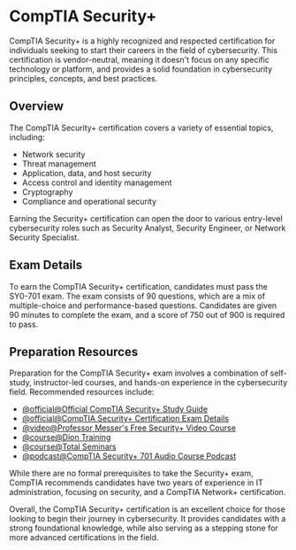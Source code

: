 # CompTIA Security+

CompTIA Security+ is a highly recognized and respected certification for individuals seeking to start their careers in the field of cybersecurity. This certification is vendor-neutral, meaning it doesn't focus on any specific technology or platform, and provides a solid foundation in cybersecurity principles, concepts, and best practices.

## Overview

The CompTIA Security+ certification covers a variety of essential topics, including:

- Network security
- Threat management
- Application, data, and host security
- Access control and identity management
- Cryptography
- Compliance and operational security

Earning the Security+ certification can open the door to various entry-level cybersecurity roles such as Security Analyst, Security Engineer, or Network Security Specialist.

## Exam Details

To earn the CompTIA Security+ certification, candidates must pass the SY0-701 exam. The exam consists of 90 questions, which are a mix of multiple-choice and performance-based questions. Candidates are given 90 minutes to complete the exam, and a score of 750 out of 900 is required to pass. 

## Preparation Resources

Preparation for the CompTIA Security+ exam involves a combination of self-study, instructor-led courses, and hands-on experience in the cybersecurity field. Recommended resources include:

- [@official@Official CompTIA Security+ Study Guide](https://www.comptia.org/training/books/security-sy0-701-study-guide)
- [@official@CompTIA Security+ Certification Exam Details](https://www.comptia.org/certifications/security#examdetails)
- [@video@Professor Messer's Free Security+ Video Course](https://youtube.com/playlist?list=PLG49S3nxzAnl4QDVqK-hOnoqcSKEIDDuv&si=nwydzQ13lug4ymbl)
- [@course@Dion Training](https://www.udemy.com/course/securityplus/)
- [@course@Total Seminars](https://www.udemy.com/course/total-comptia-security-plus/)
- [@podcast@CompTIA Security+ 701 Audio Course Podcast](https://open.spotify.com/show/1Ch1IPQc9V9FULKSBc6UfO?si=994f9ee5a0a24ee6)

While there are no formal prerequisites to take the Security+ exam, CompTIA recommends candidates have two years of experience in IT administration, focusing on security, and a CompTIA Network+ certification.

Overall, the CompTIA Security+ certification is an excellent choice for those looking to begin their journey in cybersecurity. It provides candidates with a strong foundational knowledge, while also serving as a stepping stone for more advanced certifications in the field.
